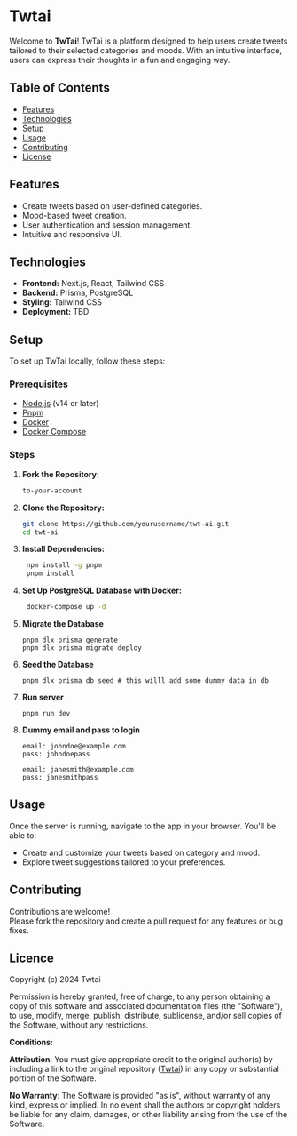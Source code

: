 # Twtai

Welcome to **TwTai**! TwTai is a platform designed to help users create tweets tailored to their selected categories and moods. With an intuitive interface, users can express their thoughts in a fun and engaging way.

## Table of Contents

- [Features](#features)
- [Technologies](#technologies)
- [Setup](#setup)
- [Usage](#usage)
- [Contributing](#contributing)
- [License](#license)

## Features

- Create tweets based on user-defined categories.
- Mood-based tweet creation.
- User authentication and session management.
- Intuitive and responsive UI.

## Technologies

- **Frontend:** Next.js, React, Tailwind CSS
- **Backend:** Prisma, PostgreSQL
- **Styling:** Tailwind CSS
- **Deployment:** TBD 

## Setup

To set up TwTai locally, follow these steps:

### Prerequisites

- [Node.js](https://nodejs.org/) (v14 or later)
- [Pnpm](https://pnpm.io/)
- [Docker](https://www.docker.com/get-started)
- [Docker Compose](https://docs.docker.com/compose/)

### Steps

1. **Fork the Repository:**

   ```bash
   to-your-account
   ```

2. **Clone the Repository:**

   ```bash
   git clone https://github.com/yourusername/twt-ai.git
   cd twt-ai
   ```

3. **Install Dependencies:**
   ```bash
    npm install -g pnpm
    pnpm install
    ```

4. **Set Up PostgreSQL Database with Docker:**
   ```bash
    docker-compose up -d
    ```
5. **Migrate the Database**
    ```
    pnpm dlx prisma generate
    pnpm dlx prisma migrate deploy
    ```

6. **Seed the Database**
    ```
    pnpm dlx prisma db seed # this willl add some dummy data in db
    ```

7. **Run server**
    ```
    pnpm run dev
    ```
8. **Dummy email and pass to login**
    ```
    email: johndoe@example.com
    pass: johndoepass

    email: janesmith@example.com
    pass: janesmithpass
    ```

## Usage
Once the server is running, navigate to the app in your browser. You'll be able to:

- Create and customize your tweets based on category and mood.
- Explore tweet suggestions tailored to your preferences.

## Contributing
Contributions are welcome!  
Please fork the repository and create a pull request for any features or bug fixes.

## Licence
Copyright (c) 2024 Twtai

Permission is hereby granted, free of charge, to any person obtaining a copy of this software and associated documentation files (the "Software"), to use, modify, merge, publish, distribute, sublicense, and/or sell copies of the Software, without any restrictions.

**Conditions:**

**Attribution**: You must give appropriate credit to the original author(s) by including a link to the original repository ([Twtai](https://github.com/gouravg8/twt-ai)) in any copy or substantial portion of the Software.

**No Warranty**: The Software is provided "as is", without warranty of any kind, express or implied. In no event shall the authors or copyright holders be liable for any claim, damages, or other liability arising from the use of the Software.